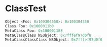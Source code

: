 # ClassTest

```objectivec
Object <Foo: 0x100304550>: 0x100304550
Class Foo: 0x1000011b0
MetaClass Foo: 0x100001188
MetaClassClass NSObject: 0x7fffef97d0f0
MetaClassClassClass NSObject: 0x7fffef97d0f0
```
